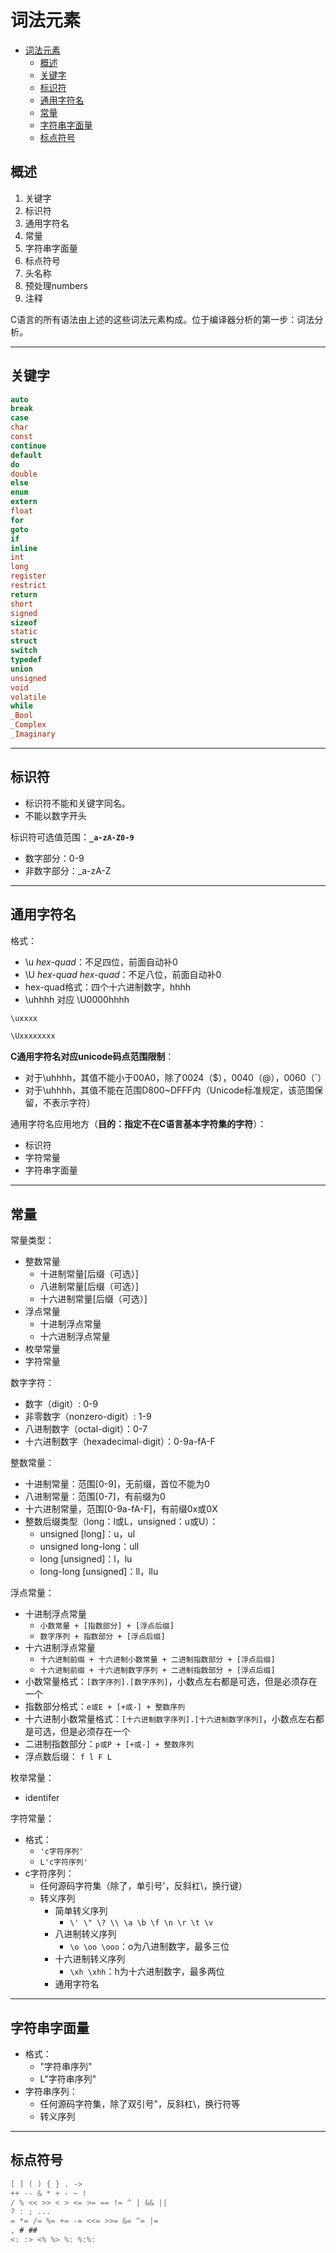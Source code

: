 # 词法元素
<!-- TOC -->

- [词法元素](#词法元素)
    - [概述](#概述)
    - [关键字](#关键字)
    - [标识符](#标识符)
    - [通用字符名](#通用字符名)
    - [常量](#常量)
    - [字符串字面量](#字符串字面量)
    - [标点符号](#标点符号)

<!-- /TOC -->

## 概述

<!-- 标记（token）是词法元素在语言编译的第7和8阶段的最小单位。其标记分类有如下：
1. 关键字
2. 标识符
3. 常量
4. 字符串字面量
5. 标点符号

预处理标记（preprocessing-token）是词法元素在语言编译的第3到6阶段的最小单位。分类如下：
1. 头名称
2. 标识符
3. 预处理numbers
4. 字符常量
5. 字符串字面量
6. 标点符号 -->


1. 关键字
2. 标识符
3. 通用字符名
4. 常量
5. 字符串字面量
6. 标点符号
7. 头名称
8. 预处理numbers
9. 注释

C语言的所有语法由上述的这些词法元素构成。位于编译器分析的第一步：词法分析。

<hr>

## 关键字

```c
auto
break
case
char
const
continue
default
do
double
else
enum
extern
float
for
goto
if
inline
int
long
register
restrict
return
short
signed
sizeof
static
struct
switch
typedef
union
unsigned
void
volatile
while
_Bool
_Complex
_Imaginary
```

<hr>

## 标识符

- 标识符不能和关键字同名。
- 不能以数字开头

标识符可选值范围：**`_a-zA-Z0-9`**
- 数字部分：0-9
- 非数字部分：_a-zA-Z

<hr>

## 通用字符名

格式：
- \u *hex-quad*：不足四位，前面自动补0
- \U *hex-quad hex-quad*：不足八位，前面自动补0
- hex-quad格式：四个十六进制数字，hhhh
- \uhhhh 对应 \U0000hhhh

```c
\uxxxx

\Uxxxxxxxx
```

**C通用字符名对应unicode码点范围限制**：
- 对于\uhhhh，其值不能小于00A0，除了0024（$），0040（@），0060（`）
- 对于\uhhhh，其值不能在范围D800~DFFF内（Unicode标准规定，该范围保留，不表示字符）

通用字符名应用地方（**目的：指定不在C语言基本字符集的字符**）：
- 标识符
- 字符常量
- 字符串字面量

<hr>

## 常量

常量类型：
- 整数常量
    - 十进制常量[后缀（可选）]
    - 八进制常量[后缀（可选）]
    - 十六进制常量[后缀（可选）]
- 浮点常量
    - 十进制浮点常量
    - 十六进制浮点常量
- 枚举常量
- 字符常量

数字字符：
- 数字（digit）: 0-9
- 非零数字（nonzero-digit）: 1-9
- 八进制数字（octal-digit）：0-7
- 十六进制数字（hexadecimal-digit）：0-9a-fA-F



整数常量：
- 十进制常量：范围[0-9]，无前缀，首位不能为0
- 八进制常量：范围[0-7]，有前缀为0
- 十六进制常量，范围[0-9a-fA-F]，有前缀0x或0X
- 整数后缀类型（long：l或L，unsigned：u或U）：
    - unsigned [long]：u，ul
    - unsigned long-long：ull
    - long [unsigned]：l，lu
    - long-long [unsigned]：ll，llu

浮点常量：
- 十进制浮点常量
    - `小数常量 + [指数部分] + [浮点后缀]`
    - `数字序列 + 指数部分 + [浮点后缀]`
- 十六进制浮点常量
    - `十六进制前缀 + 十六进制小数常量 + 二进制指数部分 + [浮点后缀]`
    - `十六进制前缀 + 十六进制数字序列 + 二进制指数部分 + [浮点后缀]`
- 小数常量格式：`[数字序列].[数字序列]`，小数点左右都是可选，但是必须存在一个
- 指数部分格式：`e或E + [+或-] + 整数序列`
- 十六进制小数常量格式：`[十六进制数字序列].[十六进制数字序列]`，小数点左右都是可选，但是必须存在一个
- 二进制指数部分：`p或P + [+或-] + 整数序列`
- 浮点数后缀： `f l F L`

枚举常量：
- identifer

字符常量：
- 格式：
    - `'c字符序列'`
    - `L'c字符序列'`
- c字符序列：
    - 任何源码字符集（除了，单引号'，反斜杠\，换行键）
    - 转义序列
        - 简单转义序列
            - `\' \" \? \\ \a \b \f \n \r \t \v`
        - 八进制转义序列
            - `\o \oo \ooo`：o为八进制数字，最多三位
        - 十六进制转义序列
            - `\xh \xhh`：h为十六进制数字，最多两位
        - 通用字符名

<hr>

## 字符串字面量

- 格式：
    - "字符串序列"
    - L"字符串序列"
- 字符串序列：
    - 任何源码字符集，除了双引号"，反斜杠\，换行符等
    - 转义序列

<hr>

## 标点符号

```c
[ ] ( ) { } . ->
++ -- & * + - ~ !
/ % << >> < > <= >= == != ^ | && ||
? : ; ...
= *= /= %= += -= <<= >>= &= ^= |=
, # ##
<: :> <% %> %: %:%:
```




